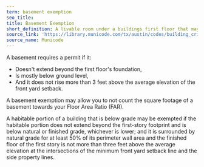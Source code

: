 ```yaml
---
term: basement exemption
seo_title: 
title: Basement Exemption
short_definition: A livable room under a buildings first floor that may not need a permit. Learn more.
source_link: 'https://library.municode.com/tx/austin/codes/building_criteria_manual?nodeId=S4RECO_4.4.0RESURE_4.4.5SUFEX_4.4.5.3BAEX'
source_name: Municode
---
```



A basement requires a permit if it:

* Doesn't extend beyond the first floor's foundation,
* Is mostly below ground level,
* And it does not rise more than 3 feet above the average elevation of the front yard setback.

A basement exemption may allow you to not count the square footage of a basement towards your Floor Area Ratio (FAR).

A habitable portion of a building that is below grade may be exempted if the habitable portion does not extend beyond the first-story footprint and is below natural or finished grade, whichever is lower; and it is surrounded by natural grade for at least 50% of its perimeter wall area and the finished floor of the first story is not more than three feet above the average elevation at the intersections of the minimum front yard setback line and the side property lines.